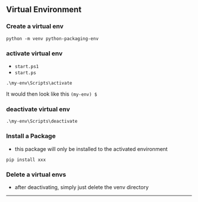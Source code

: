 ## Virtual Environment

### Create a virtual env

```shell
python -m venv python-packaging-env
```

### activate virtual env

* `start.ps1`
* `start.ps`

```shell
.\my-env\Scripts\activate
```

It would then look like this `(my-env) $`

### deactivate virtual env

```shell
.\my-env\Scripts\deactivate
```

### Install a Package

* this package will only be installed to the activated environment

```shell
pip install xxx
```

### Delete a virtual envs

* after deactivating, simply just delete the venv directory

----
